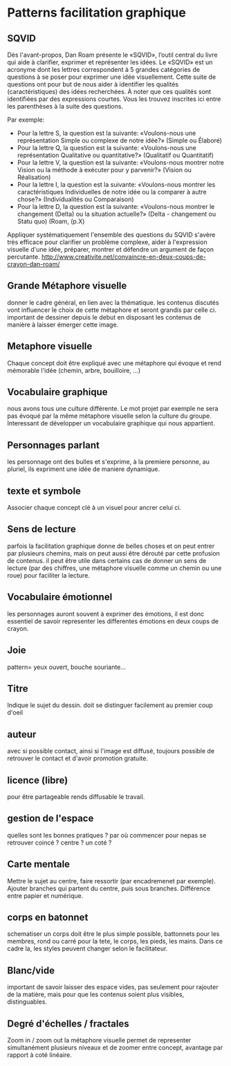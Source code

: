 # Patterns facilitation graphique

## SQVID

Dès l'avant-propos, Dan Roam présente le «SQVID», l’outil central du livre qui aide à clarifier, exprimer et représenter les idées. Le «SQVID» est un acronyme dont les lettres correspondent à 5 grandes catégories de questions à se poser pour exprimer une idée visuellement. Cette suite de questions ont pour but de nous aider à identifier les qualités (caractéristiques) des idées recherchées. À noter que ces qualités sont identifiées par des expressions courtes. Vous les trouvez inscrites ici entre les parenthèses à la suite des questions.

Par exemple:

- Pour la lettre S, la question est la suivante: «Voulons-nous une représentation Simple ou complexe de notre idée?» (Simple ou Élaboré)
- Pour la lettre Q, la question est la suivante: «Voulons-nous une représentation Qualitative ou quantitative?» (Qualitatif ou Quantitatif)
- Pour la lettre V, la question est la suivante: «Voulons-nous montrer notre Vision ou la méthode à exécuter pour y parvenir?» (Vision ou Réalisation)
- Pour la lettre I, la question est la suivante: «Voulons-nous montrer les caractéristiques Individuelles de notre idée ou la comparer à autre chose?» (Individualités ou Comparaison)
- Pour la lettre D, la question est la suivante: «Voulons-nous montrer le changement (Delta) ou la situation actuelle?» (Delta - changement ou Statu quo) (Roam, (p.X)

Appliquer systématiquement l'ensemble des questions du SQVID s'avère très efficace pour clarifier un problème complexe, aider à l'expression visuelle d'une idée, préparer, montrer et défendre un argument de façon percutante. 
http://www.creativite.net/convaincre-en-deux-coups-de-crayon-dan-roam/

## Grande Métaphore visuelle

donner le cadre général, en lien avec la thématique. les contenus discutés vont influencer le choix de cette métaphore et seront grandis par celle ci. important de dessiner depuis le debut en disposant les contenus de manière à laisser émerger cette image.


## Metaphore visuelle

Chaque concept doit être expliqué avec une métaphore qui évoque et rend mémorable l'idée (chemin, arbre, bouilloire, ...)

## Vocabulaire graphique

nous avons tous une culture différente. Le mot projet par exemple ne sera pas évoqué par la même métaphore visuelle selon la culture du groupe. Interessant de développer un vocabulaire graphique qui nous appartient.

## Personnages parlant

les personnage ont des bulles et s'exprime, à la premiere personne, au pluriel, ils expriment une idée de maniere dynamique.

## texte et symbole

Associer chaque concept clé à un visuel pour ancrer celui ci.

## Sens de lecture

parfois la facilitation graphique donne de belles choses et on peut entrer par plusieurs chemins, mais on peut aussi être dérouté par cette profusion de contenus. il peut être utile dans certains cas de donner un sens de lecture (par des chiffres, une métaphore visuelle comme un chemin ou une roue) pour faciliter la lecture.

## Vocabulaire émotionnel

les personnages auront souvent à exprimer des émotions, il est donc essentiel de savoir representer les differentes émotions en deux coups de crayon.


## Joie
pattern= yeux ouvert, bouche souriante...


## Titre

Indique le sujet du dessin. doit se distinguer facilement au premier coup d'oeil

## auteur
avec si possible contact, ainsi si l'image est diffusé, toujours possible de retrouver le contact et d'avoir promotion gratuite.

## licence (libre)
pour être partageable
rends diffusable le travail.

## gestion de l'espace

quelles sont les bonnes pratiques ? par où commencer pour nepas se retrouver coincé ? centre ? un coté ?

## Carte mentale

Mettre le sujet au centre, faire ressortir (par encadremenet par exemple). Ajouter branches qui partent du centre, puis sous branches. Différence entre papier et numérique.

## corps en batonnet

schematiser un corps doit être le plus simple possible, battonnets pour les membres, rond ou carré pour la tete, le corps, les pieds, les mains. Dans ce cadre la, les styles peuvent changer selon le facilitateur.

## Blanc/vide

important de savoir laisser des espace vides, pas seulement pour rajouter de la matière, mais pour que les contenus soient plus visibles, distinguables.

## Degré d'échelles / fractales

Zoom in / zoom out la métaphore visuelle permet de representer simultanément plusieurs niveaux et de zoomer entre concept, avantage par rapport à coté linéaire.
